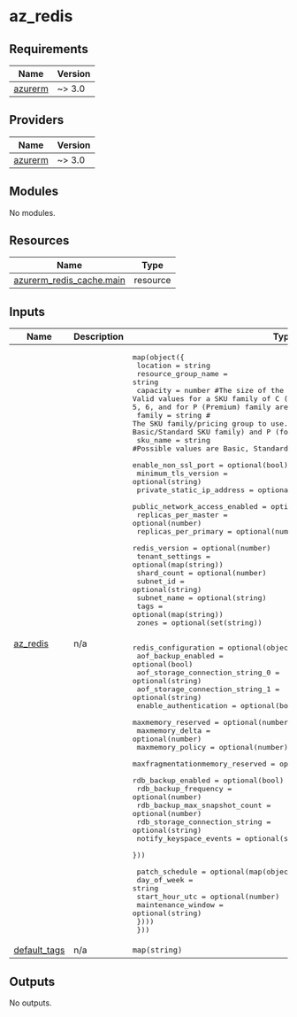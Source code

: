 # az_redis

<!-- BEGINNING OF PRE-COMMIT-TERRAFORM DOCS HOOK -->
## Requirements

| Name | Version |
|------|---------|
| <a name="requirement_azurerm"></a> [azurerm](#requirement\_azurerm) | ~> 3.0 |

## Providers

| Name | Version |
|------|---------|
| <a name="provider_azurerm"></a> [azurerm](#provider\_azurerm) | ~> 3.0 |

## Modules

No modules.

## Resources

| Name | Type |
|------|------|
| [azurerm_redis_cache.main](https://registry.terraform.io/providers/hashicorp/azurerm/latest/docs/resources/redis_cache) | resource |

## Inputs

| Name | Description | Type | Default | Required |
|------|-------------|------|---------|:--------:|
| <a name="input_az_redis"></a> [az\_redis](#input\_az\_redis) | n/a | <pre>map(object({<br>    location                      = string<br>    resource_group_name           = string<br>    capacity                      = number #The size of the Redis cache to deploy. Valid values for a SKU family of C (Basic/Standard) are 0, 1, 2, 3, 4, 5, 6, and for P (Premium) family are 1, 2, 3, 4.<br>    family                        = string # The SKU family/pricing group to use. Valid values are C (for Basic/Standard SKU family) and P (for Premium)<br>    sku_name                      = string #Possible values are Basic, Standard and Premium.<br>    enable_non_ssl_port           = optional(bool)<br>    minimum_tls_version           = optional(string)<br>    private_static_ip_address     = optional(string)<br>    public_network_access_enabled = optional(bool)<br>    replicas_per_master           = optional(number)<br>    replicas_per_primary          = optional(number)<br>    redis_version                 = optional(number)<br>    tenant_settings               = optional(map(string))<br>    shard_count                   = optional(number)<br>    subnet_id                     = optional(string)<br>    subnet_name                   = optional(string)<br>    tags                          = optional(map(string))<br>    zones                         = optional(set(string))<br><br>    redis_configuration = optional(object({<br>      aof_backup_enabled              = optional(bool)<br>      aof_storage_connection_string_0 = optional(string)<br>      aof_storage_connection_string_1 = optional(string)<br>      enable_authentication           = optional(bool)<br>      maxmemory_reserved              = optional(number)<br>      maxmemory_delta                 = optional(number)<br>      maxmemory_policy                = optional(number)<br>      maxfragmentationmemory_reserved = optional(number)<br>      rdb_backup_enabled              = optional(bool)<br>      rdb_backup_frequency            = optional(number)<br>      rdb_backup_max_snapshot_count   = optional(number)<br>      rdb_storage_connection_string   = optional(string)<br>      notify_keyspace_events          = optional(set(string))<br>    }))<br><br>    patch_schedule = optional(map(object({<br>      day_of_week        = string<br>      start_hour_utc     = optional(number)<br>      maintenance_window = optional(string)<br>    })))<br>  }))</pre> | n/a | yes |
| <a name="input_default_tags"></a> [default\_tags](#input\_default\_tags) | n/a | `map(string)` | `{}` | no |

## Outputs

No outputs.
<!-- END OF PRE-COMMIT-TERRAFORM DOCS HOOK -->
